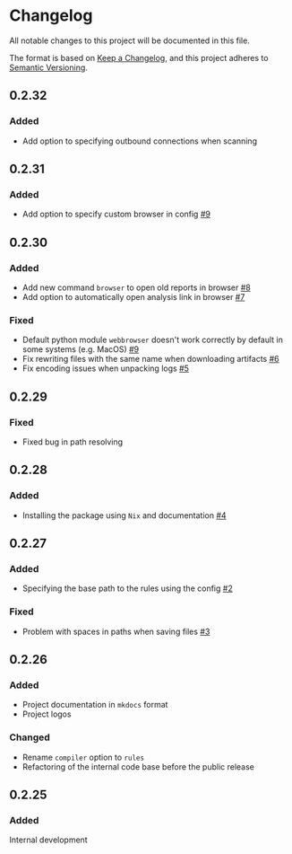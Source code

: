 # Changelog

All notable changes to this project will be documented in this file.

The format is based on [Keep a Changelog](https://keepachangelog.com/en/1.1.0/),
and this project adheres to [Semantic Versioning](https://semver.org/spec/v2.0.0.html).

## 0.2.32

### Added

- Add option to specifying outbound connections when scanning

## 0.2.31

### Added

- Add option to specify custom browser in config [#9](https://github.com/Security-Experts-Community/sandbox-cli/pull/9)

## 0.2.30

### Added

- Add new command `browser` to open old reports in browser [#8](https://github.com/Security-Experts-Community/sandbox-cli/pull/8/files)
- Add option to automatically open analysis link in browser [#7](https://github.com/Security-Experts-Community/sandbox-cli/pull/7)

### Fixed

- Default python module `webbrowser` doesn't work correctly by default in some systems (e.g. MacOS) [#9](https://github.com/Security-Experts-Community/sandbox-cli/pull/9)
- Fix rewriting files with the same name when downloading artifacts [#6](https://github.com/Security-Experts-Community/sandbox-cli/pull/6)
- Fix encoding issues when unpacking logs [#5](https://github.com/Security-Experts-Community/sandbox-cli/pull/5)

## 0.2.29

### Fixed

- Fixed bug in path resolving

## 0.2.28

### Added

- Installing the package using `Nix` and documentation [#4](https://github.com/Security-Experts-Community/sandbox-cli/pull/4)

## 0.2.27

### Added

- Specifying the base path to the rules using the config [#2](https://github.com/Security-Experts-Community/sandbox-cli/pull/2)

### Fixed

- Problem with spaces in paths when saving files [#3](https://github.com/Security-Experts-Community/sandbox-cli/pull/3)

## 0.2.26

### Added

- Project documentation in `mkdocs` format
- Project logos

### Changed

- Rename `compiler` option to `rules`
- Refactoring of the internal code base before the public release

## 0.2.25

### Added

Internal development
